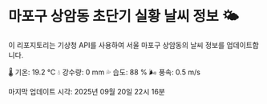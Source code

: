 
# 마포구 상암동 초단기 실황 날씨 정보 🌤️

이 리포지토리는 기상청 API를 사용하여 서울 마포구 상암동의 날씨 정보를 업데이트합니다. 

🌡️ 기온: 19.2 ℃
💧 강수량: 0 mm
💦 습도: 88 %
🌬️ 풍속: 0.5 m/s

마지막 업데이트 시각: 2025년 09월 20일 22시 16분    
